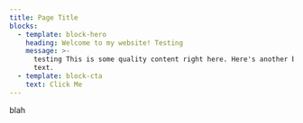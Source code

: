 ```yaml
---
title: Page Title
blocks:
  - template: block-hero
    heading: Welcome to my website! Testing
    message: >-
      testing This is some quality content right here. Here's another bit of
      text.
  - template: block-cta
    text: Click Me
---
```


blah
